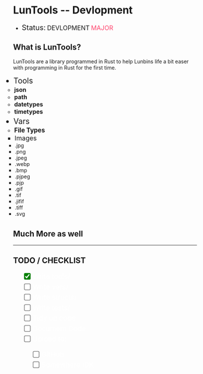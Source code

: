 # LunTools -- Devlopment

<!-- STATUS Label -->
- <span style="font-size: 20px;">Status:</span>
<span style="color: #f0; font-size: 17px;">DEVLOPMENT</span>
<span style="color: rgb(255, 70, 110);font-size: 17px;">MAJOR</span>

## What is LunTools?

LunTools are a library programmed in Rust to help Lunbins life a bit easer with programming in Rust for the first time.

<!-- ANOTHER Label -->

<!-- Tool List (HTML) -->
<ul style="margin-top: 0px; margin-bottom: 0px; padding: 1;">
  <li style="font-size: 21px;">Tools
    <ul style="margin-top: 0px; margin-bottom: 0px; padding: 2;">
      <li style="font-size: 16px;"><strong>json</strong></li>
      <li style="font-size: 16px;"><strong>path</strong></li>
      <li style="font-size: 16px;"><strong>datetypes</strong></li>
      <li style="font-size: 16px;"><strong>timetypes</strong></li>
    </ul>
  </li>
</ul>

<!-- Vars List (HTML) -->
<ul style="margin-top: 0px; margin-bottom: 0px; padding: 1;">
  <li style="font-size: 21px;">Vars
    <ul style="margin-top: 0px; margin-bottom: 0px; padding: 2;">
      <li style="font-size: 17px;"><strong>File Types</strong>
      <ul style="margin-top: 0; margin-bottom: 0; padding: 1;">
          <li style="font-size: 17.7px;">Images
            <ul style="margin-top: 0; margin-bottom: 0; padding: 1;">
            <li style="font-size: 14px;">.jpg</li>
            <li style="font-size: 14px;">.png</li>
            <li style="font-size: 14px;">.jpeg</li>
            <li style="font-size: 14px;">.webp</li>
            <li style="font-size: 14px;">.bmp</li>
            <li style="font-size: 14px;">.pjpeg</li>
            <li style="font-size: 14px;">.pjp</li>
            <li style="font-size: 14px;">.gif</li>
            <li style="font-size: 14px;">.tif</li>
            <li style="font-size: 14px;">.jifif</li>
            <li style="font-size: 14px;">.tiff</li>
            <li style="font-size: 14px;">.svg</li>
            </ul>
          </li>
        </ul>
      </li>
    </ul>
  </li>
</ul>

## Much More as well

---

## TODO / CHECKLIST
<!-- Using HTML for Check List -->
<ul>
  <li style="list-style-type: none;">
    <input type="checkbox" checked style="vertical-align: middle; zoom: 1.5; accent-color: green;"><span style="font-size: 19px; color: white; vertical-align: middle;">Write tools/</span>
  </li>
  <li style="list-style-type: none;">
    <input type="checkbox" style="vertical-align: middle; zoom: 1.5; accent-color: green;"><span style="font-size: 19px; color: white; vertical-align: middle;">Write vars/</span>
  </li>
  <li style="list-style-type: none;">
    <input type="checkbox" style="vertical-align: middle; zoom: 1.5; accent-color: green;"><span style="font-size: 19px; color: white; vertical-align: middle;">Write structs/</span>
  </li>
  <li style="list-style-type: none;">
    <input type="checkbox" style="vertical-align: middle; zoom: 1.5; accent-color: green;"><span style="font-size: 19px; color: white; vertical-align: middle;">Write tests/</span>
  </li>
  <li style="list-style-type: none;">
    <input type="checkbox" style="vertical-align: middle; zoom: 1.5; accent-color: green;"><span style="font-size: 19px; color: white; vertical-align: middle;">Tidy up code</span>
  </li>
  <li style="list-style-type: none;">
    <input type="checkbox" style="vertical-align: middle; zoom: 1.5; accent-color: green;"><span style="font-size: 19px; color: white; vertical-align: middle;">Document Code</span>
  </li>
  <li style="list-style-type: none;">
    <input type="checkbox" style="vertical-align: middle; zoom: 1.5; accent-color: green;"><span style="font-size: 19px; color: white; vertical-align: middle;">Upload to:</span>
  </li>
  <ul>
    <li style="list-style-type: none;">
    <input type="checkbox" style="vertical-align: middle; zoom: 1.5; accent-color: green;"><span style="font-size: 19px; color: white; vertical-align: middle;">GitHub</span>
    </li>
    <li style="list-style-type: none;">
    <input type="checkbox" style="vertical-align: middle; zoom: 1.5; accent-color: green;"><span style="font-size: 19px; color: white; vertical-align: middle;">Somewhere IDK</span>
    </li>
  </ul>
</ul>
